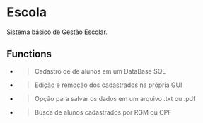 # Escola

Sistema básico de Gestão Escolar.

## Functions
- > Cadastro de de alunos em um DataBase SQL
- > Edição e remoção dos cadastrados na própria GUI
- > Opção para salvar os dados em um arquivo .txt ou .pdf
- > Busca de alunos cadastrados por RGM ou CPF
